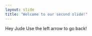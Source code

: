 ```yaml
---
layout: slide
title: "Welcome to our second slide!"
---
```

Hey Jude
Use the left arrow to go back!
